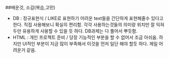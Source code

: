 ##배운것, 소감(복습,고민)
- DB : 정규표현식 / LIKE로 표현하기 어려운 text들을 간단하게 표현해줄수 있다고 한다. 직접 사용해보니 확실히 편리함. 각각 사용하는것들의 의미랑 위치만 잘 익혀두만 유용하게 사용할 수 있을 듯 하다. DB과제는 다 풀어서 뿌듯함.
- HTML : 개인 프로젝트 준비 / 당장 기능적인 부분을 할 수 없어서 조금 아쉬움. 하지만 UI적인 부분이 지금 많이 부족해서 이것을 먼저 일단 해야 할듯 하다. 제일 어려운거 같음.
